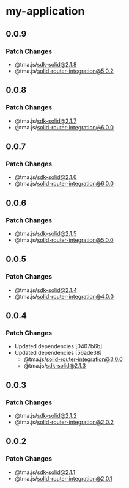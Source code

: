 # my-application

## 0.0.9

### Patch Changes

- @tma.js/sdk-solid@2.1.8
- @tma.js/solid-router-integration@5.0.2

## 0.0.8

### Patch Changes

- @tma.js/sdk-solid@2.1.7
- @tma.js/solid-router-integration@6.0.0

## 0.0.7

### Patch Changes

- @tma.js/sdk-solid@2.1.6
- @tma.js/solid-router-integration@6.0.0

## 0.0.6

### Patch Changes

- @tma.js/sdk-solid@2.1.5
- @tma.js/solid-router-integration@5.0.0

## 0.0.5

### Patch Changes

- @tma.js/sdk-solid@2.1.4
- @tma.js/solid-router-integration@4.0.0

## 0.0.4

### Patch Changes

- Updated dependencies [0407b6b]
- Updated dependencies [56ade38]
  - @tma.js/solid-router-integration@3.0.0
  - @tma.js/sdk-solid@2.1.3

## 0.0.3

### Patch Changes

- @tma.js/sdk-solid@2.1.2
- @tma.js/solid-router-integration@2.0.2

## 0.0.2

### Patch Changes

- @tma.js/sdk-solid@2.1.1
- @tma.js/solid-router-integration@2.0.1
